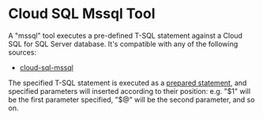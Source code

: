 # Cloud SQL Mssql Tool

A "mssql" tool executes a pre-defined T-SQL statement against a Cloud SQL for SQL Server
database. It's compatible with any of the following sources:

- [cloud-sql-mssql](../sources/cloud-sql-mssql.md)

The specified T-SQL statement is executed as a [prepared statement][pg-prepare],
and specified parameters will inserted according to their position: e.g. "$1"
will be the first parameter specified, "$@" will be the second parameter, and so
on.

[pg-prepare]: https://www.postgresql.org/docs/current/sql-prepare.html
